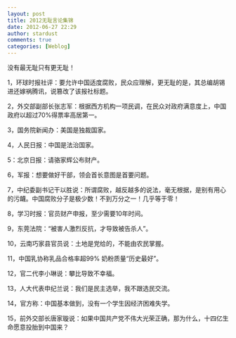 ```yaml
---
layout: post
title: 2012无耻言论集锦
date: 2012-06-27 22:29
author: stardust
comments: true
categories: [Weblog]
---
```

没有最无耻只有更无耻！ 

1，环球时报社评：要允许中国适度腐败，民众应理解，更无耻的是，其总编胡锡进还嫁祸腾讯，说篡改了该报社标题。

2，外交部副部长张志军：根据西方机构一项民调，在民众对政府满意度上，中国政府以超过70%得票率高居第一。

3，国务院新闻办：美国是独裁国家。

4，人民日报：中国是法治国家。

5：北京日报：请骆家辉公布财产。

6，军报：想要做好干部，领会首长意图是首要问题。

7，中纪委副书记干以胜说：所谓腐败，越反越多的说法，毫无根据，是别有用心的污衊。中国腐败分子是极少数！不到万分之一！几乎等于零！

8，学习时报：官员财产申报，至少需要10年时间。

9，东莞法院：“被害人激烈反抗，才导致被告杀人”。

10，云南巧家县官员说：土地是党给的，不能由农民掌握。

11，中国乳协称乳品合格率超99% 奶粉质量“历史最好”。

12，官二代李小琳说：攀比导致不幸福。

13，人大代表申纪兰说：我们是民主选举，我不跟选民交流。

14，官方称：中国基本做到，没有一个学生因经济困难失学。

15，前外交部长唐家璇说：如果中国共产党不伟大光荣正确，那为什么，十四亿生命愿意投胎到中国来？
